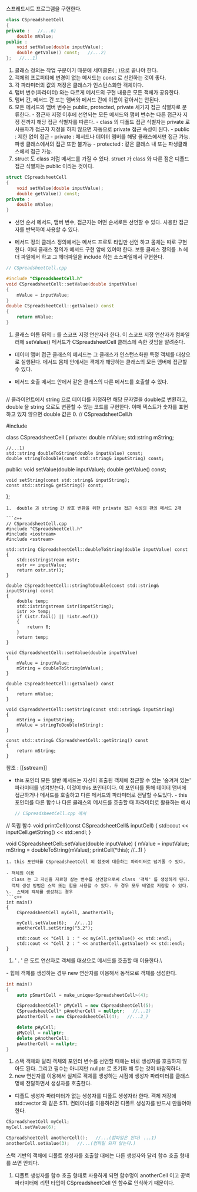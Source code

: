 스프레드시트 프로그램을 구현한다.

```c++
class CSpreadsheetCell
{
private :   //...6)
	double mValue;
public :
	void setValue(double inputValue);
	double getValue() const;   //...2)
};   //...1)
```

1. 클래스 정의는 작업 구문이기 때문에 세미클론( ; )으로 끝나야 한다.
2. 객체의 프로퍼티에 변경이 없는 메서드는 const 로 선언하는 것이 좋다.
3. 각 파라미터의 값의 저장은 클래스가 인스턴스화한 객체이다.
4. 맴버 변수(파라미터) 와는 다르게 메서드의 구현 내용은 모든 객체가 공유한다. 
5. 맴버 간, 메서드 간 또는 맴버와 메서드 간에 이름이 같아서는 안된다.
6. 모든 메서드와 맴버 변수는 public, protected, private 세가지 접근 식별자로 분류한다.
   \- 접근자 지정 이후에 선언되는 모든 메서드와 맴버 변수는 다른 접근자 지정 전까지 해당 접근 식별자를 따른다.
   \- class 의 디폴드 접근 식별자는 private 로 사용자가 접근자 지정을 하지 않으면 자동으로 private 접근 속성이 된다.
   \- public : 제한 없이 접근
   \- private : 메서드나 데이터 멤버를 해당 클래스에서만 접근 가능. 파생 클래스에서의 접근 또한 불가능
   \- protected : 같은 클래스 내 또는 파생클래스에서 접근 가능.
1. struct 도 class 처럼 메서드를 가질 수 있다. struct 가 class 와 다른 점은 디폴드 접근 식별자는 public 이라는 것이다.

```c++
struct CSpreadsheetCell
{
	void setValue(double inputValue);
	double getValue() const;
private :
	double mValue;	
}
```

- 선언 순서
  메서드, 맴버 변수, 접근자는 어떤 순서로든 선언할 수 있다.
  사용한 접근자를 반복하여 사용할 수 있다.
  
- 메서드 정의
  클래스 정의에서는 메서드 프로토 타입만 선언 하고 몸체는 따로 구현한다. 이때 클래스 정의가 메서드 구현 앞에 있어야 한다. 보통 클래스 정의를 .h 헤더 파일에서 하고 그 헤더파일을 include 하는 소스파일에서 구현한다.
```c++
// CSpreadsheetCell.cpp

#include "CSpreadsheetCell.h"
void CSpreadsheetCell::setValue(double inputValue)
{
	mValue = inputValue;
}
double CSpreadsheetCell::getValue() const
{
	return mValue;
}
```

1. 클래스 이름 뒤의 :: 를 스코프 지정 연산자라 한다. 이 스코프 지정 연산자가 컴파일러에 setValue() 메서드가 CSpreadsheetCell 클래스에 속한 것임을 알려준다.

- 데이터 맴버 접근
  클래스의 메서드는 그 클래스가 인스턴스화한 특정 객체를 대상으로 실행된다.
  메서드 몸체 안에서는 객체가 해당하는 클래스의 모든 맴버에 접근할 수 있다. 

- 메서드 호출
  메서드 안에서 같은 클래스의 다른 메서드를 호출할 수 있다.
  ```c++
// 클라이언트에서 string 으로 데이터를 지정하면 해당 문자열을 double로 변환하고, double 을 string 으로도 변환할 수 있는 코드를 구현한다. 이때 텍스트가 숫자를 표현하고 있지 않으면 double 값은 0.
// CSpreadsheetCell.h

#include <string>

class CSpreadsheetCell
{
private:
	double mValue;
	std::string mString;

	//...1)
	std::string doubleToString(double inputValue) const;
	double stringToDouble(const std::string& inputString) const;
	
public:
	void setValue(double inputValue);
	double getValue() const;

	void setString(const std::string& inputString);
	const std::string& getString() const;
};
```
1.  double 과 string 간 상호 변환을 위한 private 접근 속성의 편의 메서드 2개

```c++
// CSpreadsheetCell.cpp
#include "CSpreadsheetCell.h"
#include <iostream>
#include <sstream>

std::string CSpreadsheetCell::doubleToString(double inputValue) const
{
    std::ostringstream ostr;
    ostr << inputValue;
    return ostr.str();
}

double CSpreadsheetCell::stringToDouble(const std::string& inputString) const
{
    double temp;
    std::istringstream istr(inputString);
    istr >> temp;
    if (istr.fail() || !istr.eof())
    {
        return 0;
    }
    return temp;
}

void CSpreadsheetCell::setValue(double inputValue)
{
    mValue = inputValue;
    mString = doubleToString(mValue);
}

double CSpreadsheetCell::getValue() const
{
    return mValue;
}

void CSpreadsheetCell::setString(const std::string& inputString)
{
    mString = inputString;
    mValue = stringToDouble(mString);
}

const std::string& CSpreadsheetCell::getString() const
{
    return mString;
}
```

참조 : [[sstream]]

- this 포인터
  모든 일반 메서드는 자신이 호출된 객체에 접근할 수 있는 '숨겨져 있는' 파라미터를 넘겨받는다. 이것이  this 포인터이다. 이 포인터를 통해 데이터 맴버에 접근하거나 메서드를 호출하고 다른 메서드의 파라미터로 전달할 수도있다.
  \- this 포인터를 다른 함수나 다른 클래스의 메서드를 호출할 때 파라미터로 활용하는 예시
  ```c++
  // CSpreadsheetCell.cpp 에서

// 독립 함수
void printCell(const CSpreadsheetCell& inputCell)
{
	std::cout << inputCell.getString() << std::endl;
}

void CSpreadsheetCell::setValue(double inputValue)
{
    mValue = inputValue;
    mString = doubleToString(mValue);
    printCell(*this); //...1)
}
```
1. this 포인터를 CSpreadsheetCell 의 참조에 대응하는 파라미터로 넘겨줄 수 있다.

- 객체의 이용
  class 는 그 자신을 자료형 삼는 변수를 선언함으로써 class '객체' 를 생성하게 된다.
  객체 생성 방법은 스택 또는 힙을 사용할 수 있다. 두 경우 모두 배열로 저장할 수 있다.
\-  스택에 객체를 생성하는 경우
```c++
int main()
{
	CSpreadsheetCell myCell, anotherCell;

	myCell.setValue(6);   //...1)
	anotherCell.setString("3.2");

	std::cout << "Cell 1 : " << myCell.getValue() << std::endl;
	std::cout << "Cell 2 : " << anotherCell.getValue() << std::endl;
}
```
  1. ' . ' 은 도트 연산자로 객체를 대상으로 메서드를 호출할 때 이용한다.\

\- 힙에 객체를 생성하는 경우
new 연산자를 이용해서 동적으로 객체를 생성한다.
```c++
int main()
{
	auto pSmartCell = make_unique<SpreadsheetCell>(4);

	CSpreadsheetCell* pMyCell = new CSpreadsheetCell(5);
	CSpreadsheetCell* pAnotherCell = nullptr;   //...1)
	pAnotherCell = new CSpreadsheetCell(4);   //...2_)

	delete pAyCell;
	pMyCell = nullptr;
	delete pAnotherCell;
	pAnotherCell = nullptr;
}
```
1. 스택 객체와 달리 객체의 포인터 변수를 선언할 때에는 바로 생성자를 호출하지 않아도 된다. 그리고 필수는 아니지만 nullptr 로 초기화 해 두는 것이 바람직하다.
2. new 연산자를 이용해서 실제로 객체를 생성하는 시점에 생성자 파라미터를 클래스명에 전달하면서 생성자를 호출한다.

- 디폴트 생성자
  파라미터가 없는 생성자를 디폴트 생성자라 한다.
  객체 저장에 std::vector 와 같은 STL 컨테이너를 이용하려면 디폴트 생성자를 반드시 만들어야한다.

```c++
CSpreadsheetCell myCell;
myCell.setValue(6);

CSpreadsheetCell anotherCell();   //...(컴파일은 된다) ...1)
anotherCell.setValue(3);   //...(컴파일 되지 않는다.)
```
 스택 기반의 객체에 디폴트 생성자를 호출할 대에는 다른 생성자와 달리 함수 호출 형태를 쓰면 안되다. 
 1. 디폴트 생성자를 함수 호출 형태로 사용하게 되면  함수명이 anotherCell 이고 공백 파라미터에 리턴 타입이 CSpreadsheetCell 인 함수로 인식하기 때문이다.


  